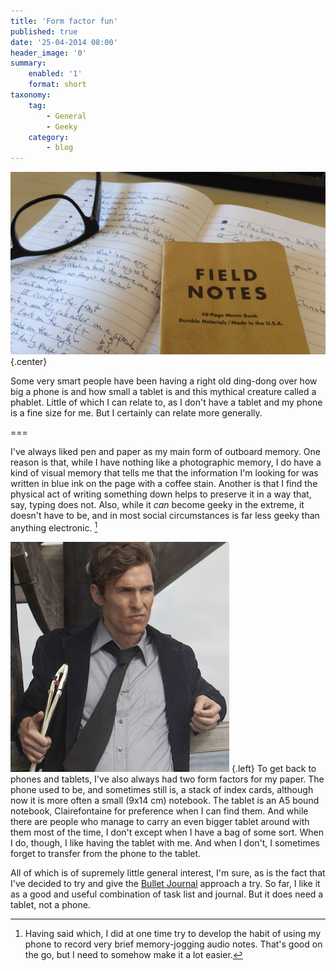 ```yaml
---
title: 'Form factor fun'
published: true
date: '25-04-2014 08:00'
header_image: '0'
summary:
    enabled: '1'
    format: short
taxonomy:
    tag:
        - General
        - Geeky
    category:
        - blog
---
```


![Notebooks](notebooks.png){.center}

Some very smart people have been having a right old ding-dong over how big a phone is and how small a tablet is and this mythical creature called a phablet. Little of which I can relate to, as I don't have a tablet and my phone is a fine size for me. But I certainly can relate more generally.

===

I've always liked pen and paper as my main form of outboard memory. One reason is that, while I have nothing like a photographic memory, I do have a kind of visual memory that tells me that the information I'm looking for was written in blue ink on the page with a coffee stain. Another is that I find the physical act of writing something down helps to preserve it in a way that, say, typing does not. Also, while it *can* become geeky in the extreme, it doesn't have to be, and in most social circumstances is far less geeky than anything electronic. [^1]

![](cohle-notebook.jpg) {.left} To get back to phones and tablets, I've also always had two form factors for my paper. The phone used to be, and sometimes still is, a stack of index cards, although now it is more often a small (9x14 cm) notebook. The tablet is an A5 bound notebook, Clairefontaine for preference when I can find them. And while there are people who manage to carry an even bigger tablet around with them most of the time, I don't except when I have a bag of some sort. When I do, though, I like having the tablet with me. And when I don't, I sometimes forget to transfer from the phone to the tablet. 

All of which is of supremely little general interest, I'm sure, as is the fact that I've decided to try and give the [Bullet Journal](http://www.bulletjournal.com/) approach a try. So far, I like it as a good and useful combination of task list and journal. But it does need a tablet, not a phone.

[^1]:Having said which, I did at one time try to develop the habit of using my phone to record very brief memory-jogging audio notes. That's good on the go, but I need to somehow make it a lot easier.